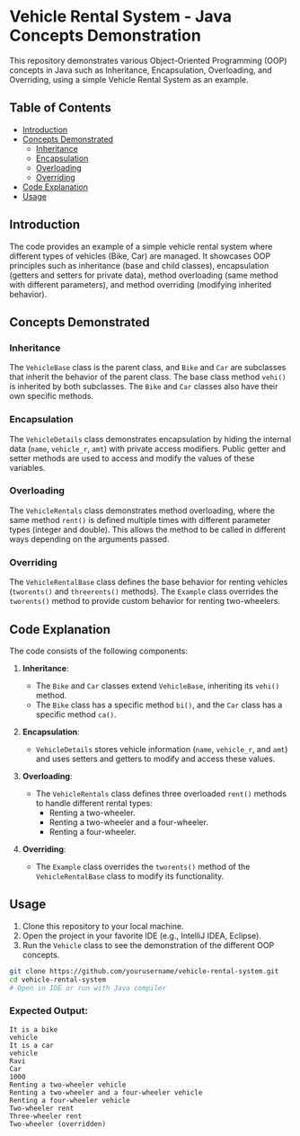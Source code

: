 # Vehicle Rental System - Java Concepts Demonstration

This repository demonstrates various Object-Oriented Programming (OOP) concepts in Java such as Inheritance, Encapsulation, Overloading, and Overriding, using a simple Vehicle Rental System as an example.

## Table of Contents

- [Introduction](#introduction)
- [Concepts Demonstrated](#concepts-demonstrated)
  - [Inheritance](#inheritance)
  - [Encapsulation](#encapsulation)
  - [Overloading](#overloading)
  - [Overriding](#overriding)
- [Code Explanation](#code-explanation)
- [Usage](#usage)

## Introduction

The code provides an example of a simple vehicle rental system where different types of vehicles (Bike, Car) are managed. It showcases OOP principles such as inheritance (base and child classes), encapsulation (getters and setters for private data), method overloading (same method with different parameters), and method overriding (modifying inherited behavior).

## Concepts Demonstrated

### Inheritance

The `VehicleBase` class is the parent class, and `Bike` and `Car` are subclasses that inherit the behavior of the parent class. The base class method `vehi()` is inherited by both subclasses. The `Bike` and `Car` classes also have their own specific methods.

### Encapsulation

The `VehicleDetails` class demonstrates encapsulation by hiding the internal data (`name`, `vehicle_r`, `amt`) with private access modifiers. Public getter and setter methods are used to access and modify the values of these variables.

### Overloading

The `VehicleRentals` class demonstrates method overloading, where the same method `rent()` is defined multiple times with different parameter types (integer and double). This allows the method to be called in different ways depending on the arguments passed.

### Overriding

The `VehicleRentalBase` class defines the base behavior for renting vehicles (`tworents()` and `threerents()` methods). The `Example` class overrides the `tworents()` method to provide custom behavior for renting two-wheelers.

## Code Explanation

The code consists of the following components:

1. **Inheritance**: 
   - The `Bike` and `Car` classes extend `VehicleBase`, inheriting its `vehi()` method.
   - The `Bike` class has a specific method `bi()`, and the `Car` class has a specific method `ca()`.

2. **Encapsulation**:
   - `VehicleDetails` stores vehicle information (`name`, `vehicle_r`, and `amt`) and uses setters and getters to modify and access these values.

3. **Overloading**:
   - The `VehicleRentals` class defines three overloaded `rent()` methods to handle different rental types:
     - Renting a two-wheeler.
     - Renting a two-wheeler and a four-wheeler.
     - Renting a four-wheeler.

4. **Overriding**:
   - The `Example` class overrides the `tworents()` method of the `VehicleRentalBase` class to modify its functionality.

## Usage

1. Clone this repository to your local machine.
2. Open the project in your favorite IDE (e.g., IntelliJ IDEA, Eclipse).
3. Run the `Vehicle` class to see the demonstration of the different OOP concepts.

```bash
git clone https://github.com/yourusername/vehicle-rental-system.git
cd vehicle-rental-system
# Open in IDE or run with Java compiler
```

### Expected Output:

```plaintext
It is a bike
vehicle
It is a car
vehicle
Ravi
Car
1000
Renting a two-wheeler vehicle
Renting a two-wheeler and a four-wheeler vehicle
Renting a four-wheeler vehicle
Two-wheeler rent
Three-wheeler rent
Two-wheeler (overridden)
```
